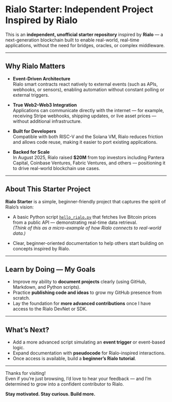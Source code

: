 # Rialo Starter: Independent Project Inspired by Rialo

This is an **independent, unofficial starter repository** inspired by **Rialo** — a next-generation blockchain built to enable real-world, real-time applications, without the need for bridges, oracles, or complex middleware.

---

## Why Rialo Matters

- **Event-Driven Architecture**  
  Rialo smart contracts react natively to external events (such as APIs, webhooks, or sensors), enabling automation without constant polling or external triggers.

- **True Web2–Web3 Integration**  
  Applications can communicate directly with the internet — for example, receiving Stripe webhooks, shipping updates, or live asset prices — without additional infrastructure.

- **Built for Developers**  
  Compatible with both RISC-V and the Solana VM, Rialo reduces friction and allows code reuse, making it easier to port existing applications.

- **Backed for Scale**  
  In August 2025, Rialo raised **$20M** from top investors including Pantera Capital, Coinbase Ventures, Fabric Ventures, and others — positioning it to drive real-world blockchain use cases.

---

## About This Starter Project

**Rialo Starter** is a simple, beginner-friendly project that captures the spirit of Rialo’s vision:

- A basic Python script [`hello_rialo.py`](hello_rialo.py) that fetches live Bitcoin prices from a public API — demonstrating real-time data retrieval.  
  *(Think of this as a micro-example of how Rialo connects to real-world data.)*

- Clear, beginner-oriented documentation to help others start building on concepts inspired by Rialo.

---

## Learn by Doing — My Goals

- Improve my ability to **document projects** clearly (using GitHub, Markdown, and Python scripts).
- Practice **publishing code and ideas** to grow my GitHub presence from scratch.
- Lay the foundation for **more advanced contributions** once I have access to the Rialo DevNet or SDK.

---

## What’s Next?

- Add a more advanced script simulating an **event trigger** or event-based logic.
- Expand documentation with **pseudocode** for Rialo-inspired interactions.
- Once access is available, build a **beginner’s Rialo tutorial**.

---

Thanks for visiting!  
Even if you’re just browsing, I’d love to hear your feedback — and I’m determined to grow into a confident contributor to Rialo.  

**Stay motivated. Stay curious. Build more.**

